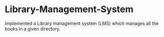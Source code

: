 # Library-Management-System
Implemented a  Library management system (LMS) which manages all the books in a given directory.
